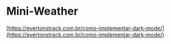 # Mini-Weather

[https://evertonstrack.com.br/como-implementar-dark-mode/](https://evertonstrack.com.br/como-implementar-dark-mode/)
